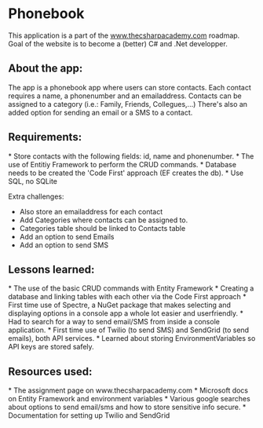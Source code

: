 <h1>Phonebook</h1>

This application is a part of the www.thecsharpacademy.com roadmap.
Goal of the website is to become a (better) C# and .Net developper.

<h2>About the app:</h2>
The app is a phonebook app where users can store contacts.
Each contact requires a name, a phonenumber and an emailaddress.
Contacts can be assigned to a category (i.e.: Family, Friends, Collegues,...)
There's also an added option for sending an email or a SMS to a contact.

<h2>Requirements:</h2>
* Store contacts with the following fields: id, name and phonenumber.
* The use of Entitiy Framework to perform the CRUD commands.
* Database needs to be created the 'Code First' approach (EF creates the db).
* Use SQL, no SQLite

Extra challenges:
* Also store an emailaddress for each contact
* Add Categories where contacts can be assigned to.
* Categories table should be linked to Contacts table
* Add an option to send Emails
* Add an option to send SMS

<h2>Lessons learned:</h2>
* The use of the basic CRUD commands with Entity Framework
* Creating a database and linking tables with each other via the Code First approach
* First time use of Spectre, a NuGet package that makes selecting and displaying options in a console app a whole lot easier and userfriendly.
* Had to search for a way to send email/SMS from inside a console application.
* First time use of Twilio (to send SMS) and SendGrid (to send emails), both API services.
* Learned about storing EnvironmentVariables so API keys are stored safely.

<h2>Resources used:</h2>
* The assignment page on www.thecsharpacademy.com 
* Microsoft docs on Entity Framework and environment variables
* Various google searches about options to send email/sms and how to store sensitive info secure.
* Documentation for setting up Twilio and SendGrid
